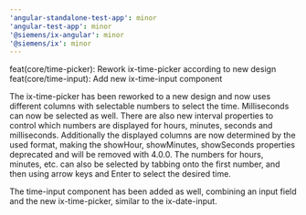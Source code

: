 ```yaml
---
'angular-standalone-test-app': minor
'angular-test-app': minor
'@siemens/ix-angular': minor
'@siemens/ix': minor
---
```


feat(core/time-picker): Rework ix-time-picker according to new design
feat(core/time-input): Add new ix-time-input component

The ix-time-picker has been reworked to a new design and now uses different columns with selectable numbers to select the time. Milliseconds can now be selected as well.
There are also new interval properties to control which numbers are displayed for hours, minutes, seconds and milliseconds.
Additionally the displayed columns are now determined by the used format, making the showHour, showMinutes, showSeconds properties deprecated and will be removed with 4.0.0.
The numbers for hours, minutes, etc. can also be selected by tabbing onto the first number, and then using arrow keys and Enter to select the desired time.

The time-input component has been added as well, combining an input field and the new ix-time-picker, similar to the ix-date-input.
